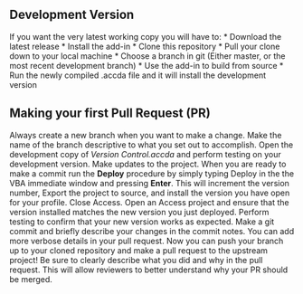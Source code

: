 Development Version
---------
If you want the very latest working copy you will have to:
    * Download the latest release
    * Install the add-in
    * Clone this repository
    * Pull your clone down to your local machine
    * Choose a branch in git (Either master, or the most recent development branch)
    * Use the add-in to build from source 
    * Run the newly compiled .accda file and it will install the development version

Making your first Pull Request (PR)
---------
Always create a new branch when you want to make a change. Make the name of the branch descriptive to what you set out to accomplish. 
Open the development copy of *Version Control.accda* and perform testing on your development version. 
Make updates to the project. 
When you are ready to make a commit run the **Deploy** procedure by simply typing Deploy in the the VBA immediate window and pressing **Enter**. This will increment the version number, Export the project to source, and install the version you have open for your profile. Close Access.
Open an Access project and ensure that the version installed matches the new version you just deployed. Perform testing to confirm that your new version works as expected. 
Make a git commit and briefly describe your changes in the commit notes. You can add more verbose details in your pull request.
Now you can push your branch up to your cloned repository and make a pull request to the upstream project! Be sure to clearly describe what you did and why in the pull request. This will allow reviewers to better understand why your PR should be merged.